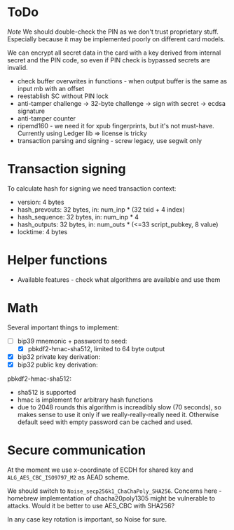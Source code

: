# ToDo

*Note* We should double-check the PIN as we don't trust proprietary stuff. Especially because it may be implemented poorly on different card models.

We can encrypt all secret data in the card with a key derived from internal secret and the PIN code, so even if PIN check is bypassed secrets are invalid.

- check buffer overwrites in functions - when output buffer is the same as input mb with an offset
- reestablish SC without PIN lock
- anti-tamper challenge -> 32-byte challenge -> sign with secret -> ecdsa signature
- anti-tamper counter
- ripemd160 - we need it for xpub fingerprints, but it's not must-have. Currently using Ledger lib => license is tricky
- transaction parsing and signing - screw legacy, use segwit only

# Transaction signing

To calculate hash for signing we need transaction context:
- version: 4 bytes
- hash_prevouts: 32 bytes, in: num_inp * (32 txid + 4 index)
- hash_sequence: 32 bytes, in: num_inp * 4
- hash_outputs:  32 bytes, in: num_outs * (<=33 script_pubkey, 8 value)
- locktime: 4 bytes

# Helper functions

- Available features - check what algorithms are available and use them

# Math

Several important things to implement:
- [ ] bip39 mnemonic + password to seed:
  - [x] pbkdf2-hmac-sha512, limited to 64 byte output
- [x] bip32 private key derivation:
- [x] bip32 public key derivation:

pbkdf2-hmac-sha512:
  - sha512 is supported
  - hmac is implement for arbitrary hash functions
  - due to 2048 rounds this algorithm is increadibly slow (70 seconds), so makes sense to use it only if we really-really-really need it. Otherwise default seed with empty password can be cached and used.

# Secure communication

At the moment we use x-coordinate of ECDH for shared key and `ALG_AES_CBC_ISO9797_M2` as AEAD scheme.

We should switch to `Noise_secp256k1_ChaChaPoly_SHA256`. Concerns here - homebrew implementation of chacha20poly1305 might be vulnerable to attacks. Would it be better to use AES_CBC with SHA256?

In any case key rotation is important, so Noise for sure.